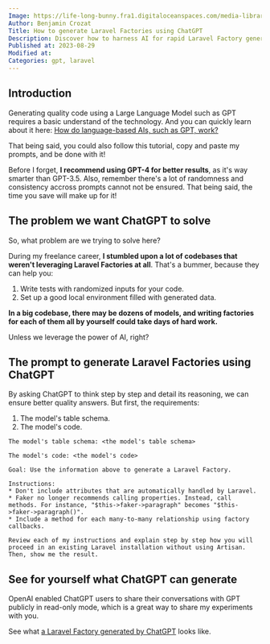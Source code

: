 ```yaml
---
Image: https://life-long-bunny.fra1.digitaloceanspaces.com/media-library/production/53/chatgpt-code-generation_ily1el.png
Author: Benjamin Crozat
Title: How to generate Laravel Factories using ChatGPT
Description: Discover how to harness AI for rapid Laravel Factory generation, saving days of manual coding in massive codebases. Done smart, done right!
Published at: 2023-08-29
Modified at: 
Categories: gpt, laravel
---
```


## Introduction

Generating quality code using a Large Language Model such as GPT requires a basic understand of the technology. And you can quickly learn about it here: [How do language-based AIs, such as GPT, work?](https://benjamincrozat.com/llm-ai)

That being said, you could also follow this tutorial, copy and paste my prompts, and be done with it!

Before I forget, **I recommend using GPT-4 for better results**, as it's way smarter than GPT-3.5. Also, remember there's a lot of randomness and consistency accross prompts cannot not be ensured. That being said, the time you save will make up for it!

## The problem we want ChatGPT to solve

So, what problem are we trying to solve here?

During my freelance career, **I stumbled upon a lot of codebases that weren't leveraging Laravel Factories at all**. That's a bummer, because they can help you:
1. Write tests with randomized inputs for your code.
2. Set up a good local environment filled with generated data.

**In a big codebase, there may be dozens of models, and writing factories for each of them all by yourself could take days of hard work.**

Unless we leverage the power of AI, right?

## The prompt to generate Laravel Factories using ChatGPT

By asking ChatGPT to think step by step and detail its reasoning, we can ensure better quality answers. But first, the requirements:
1. The model's table schema.
2. The model's code.

```text
The model's table schema: <the model's table schema>

The model's code: <the model's code>

Goal: Use the information above to generate a Laravel Factory.

Instructions:
* Don't include attributes that are automatically handled by Laravel.
* Faker no longer recommends calling properties. Instead, call methods. For instance, "$this->faker->paragraph" becomes "$this->faker->paragraph()".
* Include a method for each many-to-many relationship using factory callbacks.

Review each of my instructions and explain step by step how you will proceed in an existing Laravel installation without using Artisan. Then, show me the result.
```

## See for yourself what ChatGPT can generate

OpenAI enabled ChatGPT users to share their conversations with GPT publicly in read-only mode, which is a great way to share my experiments with you.

See what [a Laravel Factory generated by ChatGPT](https://chat.openai.com/share/b31c57eb-4fe9-4546-a502-74e1ba503282) looks like.